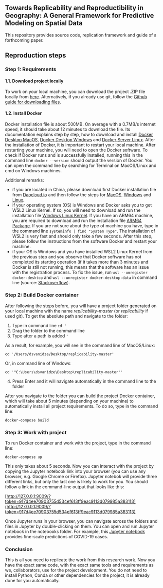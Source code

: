 ## Towards Replicability and Reproductibility in Geography: A General Framework for Predictive Modeling on Spatial Data

This repository provides source code, replication framework and guide of a forthcoming paper.


## Reproduction steps

### Step 1: Requirements

#### 1.1. Download project locally
To work on your local machine, you can download the project .ZIP file locally from [here](https://github.com/dsvanidze/replicability/archive/refs/heads/master.zip). Alternatively, if you already use git, follow the [Github guide for downloading files](https://docs.github.com/en/enterprise/2.13/user/articles/cloning-a-repository).

#### 1.2. Install Docker
Docker installation file is about 500MB. On average with a 0.7MB/s internet speed, it should take about 12 minutes to download the file. Its documentation explains step by step, how to download and install [Docker Desktop MacOS](https://docs.docker.com/docker-for-mac/install/), [Docker Desktop Windows](https://docs.docker.com/docker-for-windows/install/) and [Docker Server Linux](https://docs.docker.com/engine/install/#server). After the installation of Docker, it is important to restart your local machine. After restarting your machine, you will need to open the Docker software. To check if Docker runs and is successfully installed, running this in the command line `docker --version` should output the version of Docker. You can open the command line by searching for Terminal on MacOS/Linux and cmd on Windows machines.

Additional remarks:
* if you are located in China, please download first Docker installation file from [Daocloud.io](http://get.daocloud.io/#install-docker-for-mac-windows) and then follow the steps for [MacOS](https://docs.docker.com/docker-for-mac/install/), [Windows](https://docs.docker.com/docker-for-windows/install/) and [Linux](https://docs.docker.com/engine/install/).
* if your operating system (OS) is Windows and Docker asks you to get WSL2 Linux Kernel. If so, you will need to download and run the installation file [Windows Linux Kernel](https://wslstorestorage.blob.core.windows.net/wslblob/wsl_update_x64.msi). If you have an ARM64 machine, you are required to download and run the installation file [ARM64 Package](https://wslstorestorage.blob.core.windows.net/wslblob/wsl_update_arm64.msi). If you are not sure about the type of machine you have, type in the command line `systeminfo | find "System Type"`. The installation of WSL2 is very fast and should only take a few seconds. After this step, please follow the instructions from the software Docker and restart your machine.
* if your OS is Windows and you have installed WSL2 Linux Kernel from the previous step and you observe that Docker software has not completed its starting operation (if it takes more than 3 minutes and Docker is still not running, this means that the software has an issue with the registration process. To fix the issue, run `wsl --unregister docker-desktop` and `wsl --unregister docker-desktop-data` in command line (source: [Stackoverflow](https://stackoverflow.com/a/62495664/6072503)).

### Step 2: Build Docker container
After following the steps before, you will have a project folder generated on your local machine with the name *replicability-master* (or *replicability* if used git). To get the absolute path and navigate to the folder:
1. Type in command line `cd '`
1. Drag the folder to the command line
1. Type after a path is added `'`

As a result, for example, you will see in the command line of MacOS/Linux:

`cd '/Users/dsvanidze/Desktop/replicability-master'`

Or, in command line of Windows:

`cd '"C:\Users\dsvanidze\Desktop\replicability-master"'`

4. Press Enter and it will navigate automatically in the command line to the folder

After you  navigate to  the folder you can build the project Docker container, which will take about 5 minutes (depending on your machine) to automatically install all project requirements. To do so, type in the command line:

`docker-compose build`

### Step 3: Work with project
To run Docker container and work with the project, type in the command line:

`docker-compose up`

This only takes about 5 seconds. Now you can interact with the project by copying the Jupyter notebook link into your browser (you can use any browser, e.g. Google Chrome or Firefox). Jupyter notebok will provide three different links, but only the last one is likely to work for you. You should follow a link in the command-line output that looks like this:

[http://127.0.0.1:9009/?token=917d4ee70903755d534ef613ff9eac9113d079985a383113](http://127.0.0.1:9009/?token=917d4ee70903755d534ef613ff9eac9113d079985a383113)

Once Jupyter runs in your browser, you can navigate across the folders and files in Jupyter by double-clicking on them. You can open and run Jupyter notebook in the notebooks folder. For example, this [Jupyter notebook](http://127.0.0.1:9009/lab/tree/notebooks/predictions/generate-fine-scale-features.ipynb) provides fine-scale predictions of COVID-19 cases.

### Conclusion

This is all you need to replicate the work from this research work. Now you have the exact same code, with the exact same tools and requirements as we, collaborators, use for the project development. You do not need to install Python, Conda or other dependencies for the project, it is already done for you automatically.